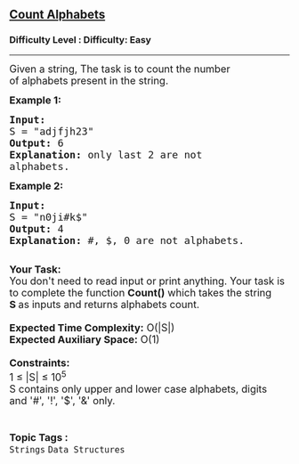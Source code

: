 <h2><a href="https://www.geeksforgeeks.org/problems/count-alphabets3649/1?page=1&category=Arrays,Strings&company=Zoho&difficulty=Basic,Easy&status=unsolved&sortBy=submissions">Count Alphabets</a></h2><h3>Difficulty Level : Difficulty: Easy</h3><hr><div class="problems_problem_content__Xm_eO"><p><span style="font-size:18px">Given a string, The task is to count the number of&nbsp;alphabets present in the string.</span></p>

<p><span style="font-size:18px"><strong>Example 1:</strong></span></p>

<pre><span style="font-size:18px"><strong>Input:
</strong>S = "adjfjh23"
<strong>Output:</strong> 6
<strong>Explanation:</strong> only last 2 are not 
alphabets.
</span></pre>

<p><span style="font-size:18px"><strong>Example 2:</strong></span></p>

<pre><span style="font-size:18px"><strong>Input:</strong>
S = "n0ji#k$"
<strong>Output:</strong> 4
<strong>Explanation:</strong> #, $, 0 are not alphabets.</span></pre>

<p><br>
<span style="font-size:18px"><strong>Your Task:&nbsp;&nbsp;</strong><br>
You don't need to read input or print anything. Your task is to complete the function&nbsp;<strong>Count()</strong>&nbsp;which takes the string <strong>S&nbsp;</strong>as inputs and returns alphabets count.<br>
<br>
<strong>Expected Time Complexity:</strong>&nbsp;O(|S|)<br>
<strong>Expected Auxiliary Space:</strong>&nbsp;O(1)<br>
<br>
<strong>Constraints:</strong><br>
1 ≤ |S| ≤ 10<sup>5</sup><br>
S contains only upper and lower case alphabets, digits and&nbsp;'#', '!', '$', '&amp;' only.</span></p>
</div><br><p><span style=font-size:18px><strong>Topic Tags : </strong><br><code>Strings</code>&nbsp;<code>Data Structures</code>&nbsp;